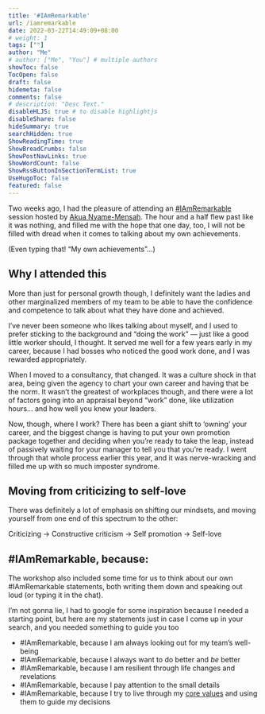 ```yaml
---
title: '#IAmRemarkable'
url: /iamremarkable
date: 2022-03-22T14:49:09+08:00
# weight: 1
tags: [""]
author: "Me"
# author: ["Me", "You"] # multiple authors
showToc: false
TocOpen: false
draft: false
hidemeta: false
comments: false
# description: "Desc Text."
disableHLJS: true # to disable highlightjs
disableShare: false
hideSummary: true
searchHidden: true
ShowReadingTime: true
ShowBreadCrumbs: false
ShowPostNavLinks: true
ShowWordCount: false
ShowRssButtonInSectionTermList: true
UseHugoToc: false
featured: false
---
```


Two weeks ago, I had the pleasure of attending an [#IAmRemarkable](https://iamremarkable.withgoogle.com/) session hosted by [Akua Nyame-Mensah](https://www.akuanm.com/). The hour and a half flew past like it was nothing, and filled me with the hope that one day, too, I will not be filled with dread when it comes to talking about my own achievements.

(Even typing that! “My own achievements”…)

## Why I attended this

More than just for personal growth though, I definitely want the ladies and other marginalized members of my team to be able to have the confidence and competence to talk about what they have done and achieved.

I’ve never been someone who likes talking about myself, and I used to prefer sticking to the background and “doing the work” — just like a good little worker should, I thought. It served me well for a few years early in my career, because I had bosses who noticed the good work done, and I was rewarded appropriately.

When I moved to a consultancy, that changed. It was a culture shock in that area, being given the agency to chart your own career and having that be the norm. It wasn’t the greatest of workplaces though, and there were a lot of factors going into an appraisal beyond “work” done, like utilization hours… and how well you knew your leaders.

Now, though, where I work? There has been a giant shift to ‘owning’ your career, and the biggest change is having to put your own promotion package together and deciding when you’re ready to take the leap, instead of passively waiting for your manager to tell you that you’re ready. I went through that whole process earlier this year, and it was nerve-wracking and filled me up with so much imposter syndrome.

## Moving from criticizing to self-love

There was definitely a lot of emphasis on shifting our mindsets, and moving yourself from one end of this spectrum to the other:

Criticizing → Constructive criticism → Self promotion → Self-love

## #IAmRemarkable, because:

The workshop also included some time for us to think about our own #IAmRemarkable statements, both writing them down and speaking out loud (or typing it in the chat).

I’m not gonna lie, I had to google for some inspiration because I needed a starting point, but here are my statements just in case I come up in your search, and you needed something to guide you too

- #IAmRemarkable, because I am always looking out for my team’s well-being
- #IAmRemarkable, because I always want to do better and *be* better
- #IAmRemarkable, because I am resilient through life changes and revelations
- #IAmRemarkable, because I pay attention to the small details
- #IAmRemarkable, because I try to live through my [core values](https://jalyn.co/how-i-live-an-authentic-life/) and using them to guide my decisions